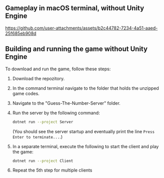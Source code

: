 
<h2 align="left">Gameplay in macOS terminal, without Unity Engine</h2>

https://github.com/user-attachments/assets/b2c44782-7234-4a51-aaed-25f685eb908d

<h2 align="left">Building and running the game without Unity Engine</h2>

To download and run the game, follow these steps:

1. Download the repozitory.
2. In the command terminal navigate to the folder that holds the unzipped game codes.
3. Navigate to the "Guess-The-Number-Server" folder.
4. Run the server by the following command:

   ``` bash
   dotnet run --project Server
   ```

   (You should see the server startup and eventually print the line `Press Enter to terminate...`.)
5. In a separate terminal, execute the following to start the client and play the game:

   ``` bash
   dotnet run --project Client
   ```

6. Repeat the 5th step for multiple clients
